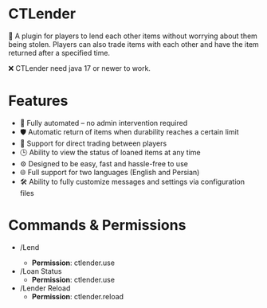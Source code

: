 # CTLender
📌 A plugin for players to lend each other items without worrying about them being stolen. Players can also trade items with each other and have the item returned after a specified time.

❌ CTLender need java 17 or newer to work.

# Features
- 🔄 Fully automated – no admin intervention required
- 🛡️ Automatic return of items when durability reaches a certain limit
- 🔁 Support for direct trading between players
- 🕒 Ability to view the status of loaned items at any time
- ⚙️ Designed to be easy, fast and hassle-free to use
- 🌐 Full support for two languages (English and Persian)
- 🛠️ Ability to fully customize messages and settings via configuration files

# Commands & Permissions
- /Lend <PlayerName>
  - **Permission**: ctlender.use
- /Loan Status
  - **Permission**: ctlender.use
- /Lender Reload
  - **Permission**: ctlender.reload
